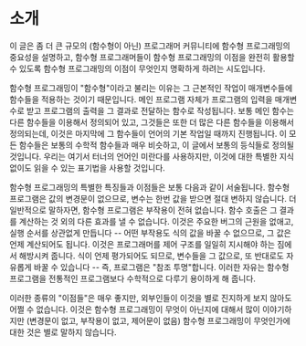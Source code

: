 # 소개

이 글은 좀 더 큰 규모의 (함수형이 아닌) 프로그래머 커뮤니티에 함수형 프로그래밍의 중요성을 설명하고, 함수형 프로그래머들이 함수형 프로그래밍의 이점을 완전히 활용할 수 있도록 함수형 프로그래밍의 이점이 무엇인지 명확하게 하려는 시도입니다.

함수형 프로그래밍이 "함수형"이라고 불리는 이유는 그 근본적인 작업이 매개변수들에 함수들을 적용하는 것이기 때문입니다. 메인 프로그램 자체가 프로그램의 입력을 매개변수로 받고 프로그램의 출력을 그 결과로 전달하는 함수로 작성됩니다. 
보통 메인 함수는 다른 함수들을 이용해서 정의되어 있고, 그것들은 또한 더 많은 다른 함수들을 이용해서 정의되는데, 이것은 마지막에 그 함수들이 언어의 기본 작업일 때까지 진행됩니다. 이 모든 함수들은 보통의 수학적 함수들과 매우 비슷하고, 
이 글에서 보통의 등식들로 정의될 것입니다. 우리는 여기서 터너의 언어인 미란다를 사용하지만, 이것에 대한 특별한 지식 없이도 읽을 수 있는 표기법을 사용할 것입니다. 

함수형 프로그래밍의 특별한 특징들과 이점들은 보통 다음과 같이 서술됩니다. 함수형 프로그램은 값의 변경문이 없으므로, 변수는 한번 값을 받으면 절대 변하지 않습니다. 더 일반적으로 말하자면, 함수형 프로그램은 부작용이 전혀 없습니다. 
함수 호출은 그 결과를 계산하는 것 외의 다른 효과를 낼 수 없습니다. 이것은 주요한 버그의 근원을 없애고, 실행 순서를 상관없게 만듭니다 -- 어떤 부작용도 식의 값을 바꿀 수 없으므로, 그 값은 언제 계산되어도 됩니다. 
이것은 프로그래머를 제어 구조를 일일히 지시해야 하는 짐에서 해방시켜 줍니다. 식이 언제 평가되어도 되므로, 변수들을 그 값으로, 또 반대로도 자유롭게 바꿀 수 있습니다 -- 즉, 프로그램은 "참조 투명"합니다. 
이러한 자유는 함수형 프로그램을 전통적인 프로그램보다 수학적으로 다루기 용이하게 해 줍니다. 

이러한 종류의 "이점들"은 매우 좋지만, 외부인들이 이것을 별로 진지하게 보지 않아도 어쩔 수 없습니다. 이것은 함수형 프로그래밍이 무엇이 아닌지에 대해서 많이 이야기하지만 (변경문이 없고, 부작용이 없고, 제어문이 없음) 
함수형 프로그래밍이 무엇인가에 대한 것은 별로 말하지 않습니다. 
